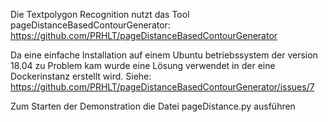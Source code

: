 Die Textpolygon Recognition nutzt das Tool 
pageDistanceBasedContourGenerator: https://github.com/PRHLT/pageDistanceBasedContourGenerator

Da eine einfache Installation auf einem Ubuntu betriebssystem der version 18.04 zu Problem kam wurde eine Lösung verwendet in der eine Dockerinstanz erstellt wird.
Siehe: https://github.com/PRHLT/pageDistanceBasedContourGenerator/issues/7

Zum Starten der Demonstration die Datei pageDistance.py ausführen
